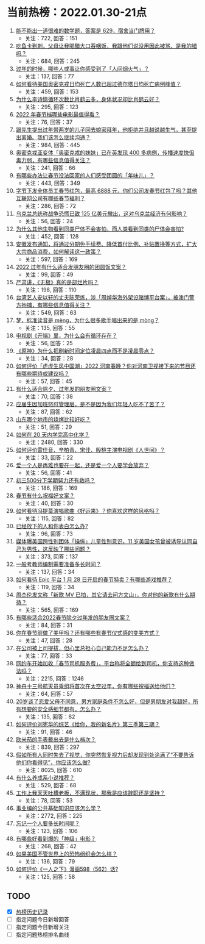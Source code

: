 # 当前热榜：2022.01.30-21点
1. [能不能出一道很难的数学题，答案是 629，宿舍当门牌用？](https://www.zhihu.com/question/492044679)
    * 关注：722, 回答：151
2. [吃鱼卡到刺，父母让我喝醋大口吞咽饭，我跟他们说没用因此被骂，是我的错吗？](https://www.zhihu.com/question/513683468)
    * 关注：684, 回答：245
3. [过年的时候，哪些人或事让你感受到了「人间烟火气」？](https://www.zhihu.com/question/513452323)
    * 关注：137, 回答：77
4. [如何看待美国奥密克戎日均死亡人数已超过德尔塔日均死亡病例峰值？](https://www.zhihu.com/question/513946514)
    * 关注：459, 回答：153
5. [为什么李诗情循环次数比肖鹤云多，身体状况却比肖鹤云好？](https://www.zhihu.com/question/512443069)
    * 关注：295, 回答：123
6. [2022 年春节档哪些电影最值得看？](https://www.zhihu.com/question/507730482)
    * 关注：76, 回答：37
7. [跟先生提出过年带两岁的儿子回去娘家拜年，他拒绝并且越说越生气，甚至提出离婚。我们该怎么继续沟通？](https://www.zhihu.com/question/512299579)
    * 关注：984, 回答：445
8. [奥密克戎亚变体「奥密克戎的妹妹」已在英发现 400 多病例，传播速度快但毒力弱，有哪些信息值得关注？](https://www.zhihu.com/question/513490978)
    * 关注：241, 回答：66
9. [有哪些办法让春节没法回家的人们感受团圆的「年味儿」？](https://www.zhihu.com/question/512358680)
    * 关注：443, 回答：349
10. [字节下发全体员工春节红包，最高 6888 元，你们公司发春节红包了吗？其他互联网公司有哪些春节福利？](https://www.zhihu.com/question/513958509)
    * 关注：286, 回答：72
11. [乌克兰总统称战争恐慌已致 125 亿美元撤出，这对乌克兰经济有何影响？](https://www.zhihu.com/question/513986714)
    * 关注：56, 回答：24
12. [为什么其他生物看到同类尸体不会害怕，而人类看到同类的尸体会害怕?](https://www.zhihu.com/question/513423431)
    * 关注：452, 回答：128
13. [安徽发布通知，将通过分期免手续费、降低首付比例、补贴置换等方式，扩大大宗商品消费，如何解读这一政策？](https://www.zhihu.com/question/513684083)
    * 关注：597, 回答：169
14. [2022 过年有什么适合发朋友圈的团圆饭文案？](https://www.zhihu.com/question/511952768)
    * 关注：99, 回答：49
15. [严肃讲，《无极》真的是部烂片吗？](https://www.zhihu.com/question/372060332)
    * 关注：198, 回答：110
16. [台湾艺人安以轩的丈夫陈荣炼，涉「周焯华海外架设赌博平台案」，被澳门警方拘捕，有哪些信息值得关注？](https://www.zhihu.com/question/514069352)
    * 关注：549, 回答：63
17. [梦，标准读音是 mèng，为什么很多歌手唱出来的是 mòng？](https://www.zhihu.com/question/513065666)
    * 关注：135, 回答：55
18. [电视剧《开端》里，为什么会有循环存在？](https://www.zhihu.com/question/513375928)
    * 关注：56, 回答：25
19. [《原神》为什么把刷新时间定位凌晨四点而不是凌晨零点？](https://www.zhihu.com/question/513591888)
    * 关注：34, 回答：28
20. [如何评价「虎虎生风中国潮」2022 河南春晚？你对河南卫视接下来的节目还有哪些期待或建议吗？](https://www.zhihu.com/question/514102905)
    * 关注：57, 回答：45
21. [有什么适合除夕、过年发的朋友圈文案？](https://www.zhihu.com/question/509827708)
    * 关注：70, 回答：38
22. [应届生因加班怒怼管理层，是不是因为我们年轻人吃不了苦了？](https://www.zhihu.com/question/513618590)
    * 关注：87, 回答：62
23. [山东哪个地市的烧烤比较好吃？](https://www.zhihu.com/question/319427241)
    * 关注：51, 回答：29
24. [如何在 20 天内学完高中化学？](https://www.zhihu.com/question/364211177)
    * 关注：2480, 回答：330
25. [如何评价雷佳音、辛柏青、宋佳、殷桃主演电视剧《人世间》？](https://www.zhihu.com/question/509511193)
    * 关注：33, 回答：22
26. [爱一个人是再难也要在一起，还是爱一个人要学会放弃？](https://www.zhihu.com/question/514068733)
    * 关注：56, 回答：41
27. [初三500分下学期努力还有救吗？](https://www.zhihu.com/question/511777183)
    * 关注：186, 回答：169
28. [春节有什么祝福好文案？](https://www.zhihu.com/question/510288206)
    * 关注：40, 回答：30
29. [如何看待冯提莫演唱歌曲《好运来》？你喜欢这样的风格吗？](https://www.zhihu.com/question/514004577)
    * 关注：115, 回答：82
30. [已经放下的人和你表白怎么办?](https://www.zhihu.com/question/514011062)
    * 关注：96, 回答：73
31. [媒体曝美国跨性别团体「操纵」儿童性别意识，11 岁美国女孩曾被诱导认同自己为男性，这反映了哪些问题？](https://www.zhihu.com/question/513455905)
    * 关注：373, 回答：137
32. [一般考教师编制需要准备多长时间？](https://www.zhihu.com/question/322850442)
    * 关注：137, 回答：34
33. [如何看待 Epic 平台 1 月 28 日开启的春节特卖？有哪些游戏推荐？](https://www.zhihu.com/question/513782181)
    * 关注：119, 回答：34
34. [周杰伦发文称「新歌 MV 已拍，其它请去问方文山」，你对他的新歌有什么期待？](https://www.zhihu.com/question/514071059)
    * 关注：565, 回答：169
35. [有哪些适合2022春节除夕过年发的朋友圈文案？](https://www.zhihu.com/question/510713655)
    * 关注：84, 回答：31
36. [你在春节前做了美甲吗？还有哪些有春节仪式感的变美方式？](https://www.zhihu.com/question/510816644)
    * 关注：47, 回答：28
37. [在公司被上司提拔，但心里总担心自己能力不足怎么办？](https://www.zhihu.com/question/511570111)
    * 关注：77, 回答：33
38. [网约车开始加收「春节司机服务费」，平台称将全额给到司机，你支持这种做法吗？](https://www.zhihu.com/question/513837686)
    * 关注：2215, 回答：1246
39. [神舟十三号航天员乘组将首次在太空过年，你有哪些祝福送给他们？](https://www.zhihu.com/question/513825781)
    * 关注：64, 回答：57
40. [20岁谈了恋爱父母不同意，男方家庭条件不怎么好，但是男朋友对我超好，所有想要的安全感细节都有，怎么办？](https://www.zhihu.com/question/514082897)
    * 关注：135, 回答：82
41. [如何评价刘宪华的综艺《给你，我的新名片》第三季第三期？](https://www.zhihu.com/question/513934882)
    * 关注：91, 回答：46
42. [欧米茄的手表戴出去是什么档次？](https://www.zhihu.com/question/310817806)
    * 关注：839, 回答：297
43. [假如所有人同时失去了视觉，你突然恢复视力后却发现到处涂满了“不要告诉他们你看得见”，你应该怎么做?](https://www.zhihu.com/question/455155293)
    * 关注：8025, 回答：610
44. [有什么养成系小说推荐？](https://www.zhihu.com/question/330820863)
    * 关注：529, 回答：68
45. [工作上我天天吐槽老板，不满现状，那我是应该辞职还是坚持？](https://www.zhihu.com/question/506013043)
    * 关注：78, 回答：53
46. [事业编的公共基础知识应该怎么学？](https://www.zhihu.com/question/265017751)
    * 关注：2772, 回答：225
47. [忘记一个人要多长时间呢？](https://www.zhihu.com/question/513541577)
    * 关注：123, 回答：106
48. [有哪些好看到爆的「神级」电影？](https://www.zhihu.com/question/512329256)
    * 关注：268, 回答：42
49. [如果美国不管世界上的恐怖组织会怎么样？](https://www.zhihu.com/question/364917892)
    * 关注：136, 回答：79
50. [如何评价《一人之下》漫画598（562）话?](https://www.zhihu.com/question/513724845)
    * 关注：125, 回答：58
## TODO
* [x] [热榜历史记录](hot_history/AllHot.md)
* [ ] 指定问题今日新增回答
* [ ] 指定问题今日新增关注
* [ ] 指定问题热榜排名曲线
